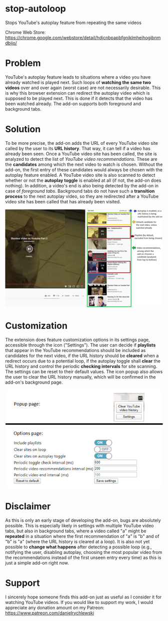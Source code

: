 # stop-autoloop
Stops YouTube's autoplay feature from repeating the same videos

Chrome Web Store: https://chrome.google.com/webstore/detail/hdjcnbpapbfgniklmheihogibnmdbijo/

# Problem
YouTube's autoplay feature leads to situations where a video you have already watched is played next. Such loops of <b>watching the same two videos</b> over and over again (worst case) are not necessarily desirable. This is why this browser extension can redirect the autoplay video which is supposed to be played next. This is done if it detects that the video has been watched already. The add-on supports both foreground and background tabs.

# Solution
To be more precise, the add-on adds the URL of every YouTube video site called by the user to its <b>URL history</b>.
That way, it can tell if a video has already been seen.
Once a YouTube video site has been called, the site is analyzed to detect the list of <i>YouTube video recommendations</i>.
These are the <b>candidates</b> among which the next video to watch is chosen.
Without the add-on, the first entry of these candidates would always be chosen with the autoplay feature enabled.
A YouTube video site is also scanned to detect whether or not the <b>autoplay toggle</b> is enabled at all (if not, the add-on does nothing).
In addition, a video's end is also being detected by the add-on in case of <i>foreground tabs</i>.
Background tabs do not have such a <b>transition process</b> to the next autoplay video, so they are redirected after a YouTube video site has been called that has already been visited.

![Video](https://github.com/daniel-rychlewski/stop-autoloop/blob/master/images/store/Video.png?raw=true)

# Customization
The extension does feature customization options in its settings page, accessible through the icon ("Settings").
The user can decide if <b>playlists</b> that appear in the YouTube recommendations should be included as candidates for the next video,
if the URL history should be <b>cleared</b> when a redirect occurs due to a potential loop,
if the autoplay toggle shall <b>clear</b> the URL history and control the periodic <b>checking intervals</b> for site scanning. The settings can be reset to their default values.
The icon popup also allows the user to clear the URL history manually, which will be confirmed in the add-on's background page.

![Settings](https://github.com/daniel-rychlewski/stop-autoloop/blob/master/images/store/Settings.png?raw=true)

# Disclaimer
As this is only an early stage of developing the add-on, bugs are absolutely possible.
This is especially likely in settings with multiple YouTube video tabs, but also in background tabs,
where a video called "a" might be <b>repeated</b> in a situation where the first recommendation of "a" is "b" and of "b" is "a" (where the URL history is cleared at a loop).
It is also not yet possible to <b>change what happens</b> after detecting a possible loop (e.g., notifying the user, disabling autoplay, choosing the most popular video from the recommendations instead of the first unseen entry every time) as this is just a simple add-on right now.

# Support
I sincerely hope someone finds this add-on just as useful as I consider it for watching YouTube videos. If you would like to support my work, I would appreciate any donation amount on my Patreon: https://www.patreon.com/danielrychlewski
